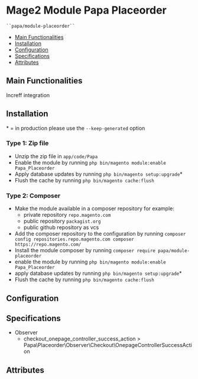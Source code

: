 # Mage2 Module Papa Placeorder

    ``papa/module-placeorder``

 - [Main Functionalities](#markdown-header-main-functionalities)
 - [Installation](#markdown-header-installation)
 - [Configuration](#markdown-header-configuration)
 - [Specifications](#markdown-header-specifications)
 - [Attributes](#markdown-header-attributes)


## Main Functionalities
Increff integration

## Installation
\* = in production please use the `--keep-generated` option

### Type 1: Zip file

 - Unzip the zip file in `app/code/Papa`
 - Enable the module by running `php bin/magento module:enable Papa_Placeorder`
 - Apply database updates by running `php bin/magento setup:upgrade`\*
 - Flush the cache by running `php bin/magento cache:flush`

### Type 2: Composer

 - Make the module available in a composer repository for example:
    - private repository `repo.magento.com`
    - public repository `packagist.org`
    - public github repository as vcs
 - Add the composer repository to the configuration by running `composer config repositories.repo.magento.com composer https://repo.magento.com/`
 - Install the module composer by running `composer require papa/module-placeorder`
 - enable the module by running `php bin/magento module:enable Papa_Placeorder`
 - apply database updates by running `php bin/magento setup:upgrade`\*
 - Flush the cache by running `php bin/magento cache:flush`


## Configuration




## Specifications

 - Observer
	- checkout_onepage_controller_success_action > Papa\Placeorder\Observer\Checkout\OnepageControllerSuccessAction


## Attributes



